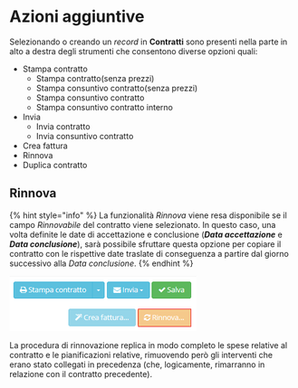 # Azioni aggiuntive

Selezionando o creando un _record_ in **Contratti** sono presenti nella parte in alto a destra degli strumenti che consentono diverse opzioni quali:

* Stampa contratto
  * Stampa contratto\(senza prezzi\)
  * Stampa consuntivo contratto\(senza prezzi\)
  * Stampa consuntivo contratto
  * Stampa consuntivo contratto interno
* Invia 
  * Invia contratto
  * Invia consuntivo contratto
* Crea fattura
* Rinnova
* Duplica contratto

## Rinnova

{% hint style="info" %}
La funzionalità _Rinnova_ viene resa disponibile se il campo _Rinnovabile_ del contratto viene selezionato. In questo caso, una volta definite le date di accettazione e conclusione \(_**Data accettazione**_ e _**Data conclusione**_\), sarà possibile sfruttare questa opzione per copiare il contratto con le rispettive date traslate di conseguenza a partire dal giorno successivo alla _Data conclusione_.
{% endhint %}

![](../../../.gitbook/assets/rinnova.PNG)

La procedura di rinnovazione replica in modo completo le spese relative al contratto e le pianificazioni relative, rimuovendo però gli interventi che erano stato collegati in precedenza \(che, logicamente, rimarranno in relazione con il contratto precedente\).

